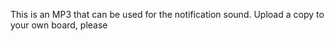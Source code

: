 This is an MP3 that can be used for the notification sound. Upload a copy to your own board, please
